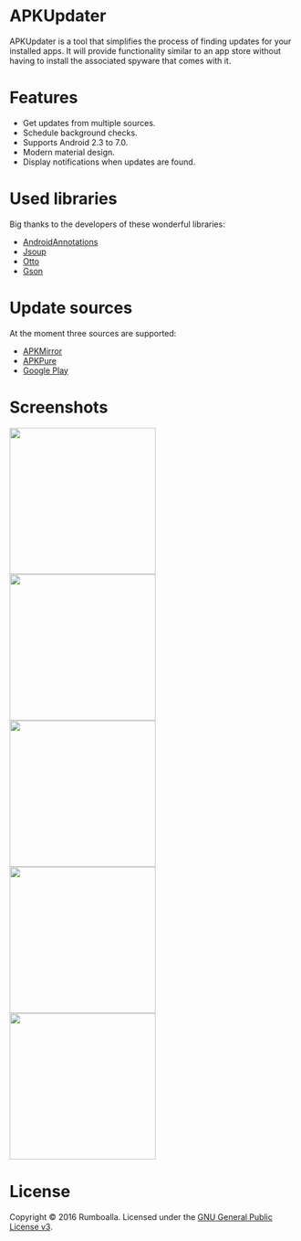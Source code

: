 # APKUpdater
APKUpdater is a tool that simplifies the process of finding updates for your installed apps. It will provide functionality similar to an app store without having to install the associated spyware that comes with it.

# Features
* Get updates from multiple sources.
* Schedule background checks.
* Supports Android 2.3 to 7.0.
* Modern material design.
* Display notifications when updates are found.

# Used libraries
Big thanks to the developers of these wonderful libraries:
* [AndroidAnnotations](http://androidannotations.org)
* [Jsoup](http://jsoup.org)
* [Otto](https://github.com/square/otto)
* [Gson](https://github.com/google/gson)

# Update sources
At the moment three sources are supported:
* [APKMirror](http://androidannotations.org)
* [APKPure](https://apkpure.com)
* [Google Play](https://play.google.com)

# Screenshots
<img src="https://cloud.githubusercontent.com/assets/21153554/17836760/228bca80-679e-11e6-8394-2fa321702709.png" width="256">
<img src="https://cloud.githubusercontent.com/assets/21153554/17836762/22a340f2-679e-11e6-8d6a-34d2d2b5cc7f.png" width="256">
<img src="https://cloud.githubusercontent.com/assets/21153554/17836761/22a2c24e-679e-11e6-83b4-1d48ba1035bf.png" width="256">
<img src="https://cloud.githubusercontent.com/assets/21153554/17836764/22a4d660-679e-11e6-9d3b-0ff6bdde7880.png" width="256">
<img src="https://cloud.githubusercontent.com/assets/21153554/17836763/22a40744-679e-11e6-8353-ab2f7f474f43.png" width="256">

# License
Copyright &copy; 2016 Rumboalla.
Licensed under the [GNU General Public License v3](https://www.gnu.org/licenses/gpl-3.0.en.html).
